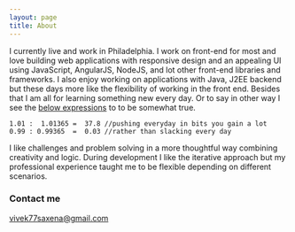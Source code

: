 ```yaml
---
layout: page
title: About
---
```


I currently live and work in Philadelphia. I work on front-end for most and love building
web applications with responsive design and an appealing UI using JavaScript, AngularJS, NodeJS, and lot other front-end libraries and frameworks. I also enjoy working on applications with Java, J2EE backend but these days more like the flexibility of working in the front end. Besides that I am all for learning something new every day. Or to say in other way I see the [below expressions](http://taiwanrocks.net/training-principle-the-1-01-law/) to to be somewhat true.

    1.01 :  1.01365 =  37.8 //pushing everyday in bits you gain a lot
    0.99 : 0.99365  =  0.03 //rather than slacking every day 
                                                
I like challenges and problem solving in a more thoughtful way combining creativity and logic. During development I like the iterative approach but my professional experience taught me to be flexible depending on different scenarios.

<!--### More Information

Thanks!-->

### Contact me

[vivek77saxena@gmail.com](mailto:vivek77saxena@gmail.com)
